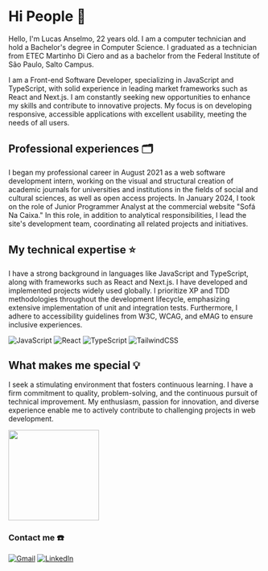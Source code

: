 # Hi People 👋
Hello, I'm Lucas Anselmo, 22 years old. I am a computer technician and hold a Bachelor's degree in Computer Science. I graduated as a technician from ETEC Martinho Di Ciero and as a bachelor from the Federal Institute of São Paulo, Salto Campus.

I am a Front-end Software Developer, specializing in JavaScript and TypeScript, with solid experience in leading market frameworks such as React and Next.js. I am constantly seeking new opportunities to enhance my skills and contribute to innovative projects. My focus is on developing responsive, accessible applications with excellent usability, meeting the needs of all users.

## Professional experiences 🗂️

I began my professional career in August 2021 as a web software development intern, working on the visual and structural creation of academic journals for universities and institutions in the fields of social and cultural sciences, as well as open access projects. In January 2024, I took on the role of Junior Programmer Analyst at the commercial website "Sofá Na Caixa." In this role, in addition to analytical responsibilities, I lead the site's development team, coordinating all related projects and initiatives.

## My technical expertise ⭐
I have a strong background in languages like JavaScript and TypeScript, along with frameworks such as React and Next.js. I have developed and implemented projects widely used globally. I prioritize XP and TDD methodologies throughout the development lifecycle, emphasizing extensive implementation of unit and integration tests. Furthermore, I adhere to accessibility guidelines from W3C, WCAG, and eMAG to ensure inclusive experiences.

![JavaScript](https://img.shields.io/badge/-JavaScript-333333?style=flat&logo=javascript)
![React](https://img.shields.io/badge/-React-333333?style=flat&logo=react)
![TypeScript](https://img.shields.io/badge/-Typescript-333333?style=flat&logo=typescript)
![TailwindCSS](https://img.shields.io/badge/-Tailwind-333333?style=flat&logo=tailwindcss)

## What makes me special 💡
I seek a stimulating environment that fosters continuous learning. I have a firm commitment to quality, problem-solving, and the continuous pursuit of technical improvement. My enthusiasm, passion for innovation, and diverse experience enable me to actively contribute to challenging projects in web development.

<a href="https://github.com/LucasAnselmoSilva12345" title="Perfil de Lucas Anselmo">
  <img height="180em" src="https://github-readme-stats.vercel.app/api?username=LucasAnselmoSilva12345&theme=dracula&show_icons=true" />
</a>

### Contact me ☎️
<p align="left">
  <a href="mailto:lucasanselmodasilva02@gmail.com" title="Gmail">
  <img src="https://img.shields.io/badge/-Gmail-FF0000?style=flat-square&labelColor=FF0000&logo=gmail&logoColor=white&link=lucasanselmodasilva02@gmail.com" alt="Gmail" /></a>

  <a href="https://www.linkedin.com/in/lucas-anselmo-moraes-da-silva-543636161/" title="LinkedIn">
  <img src="https://img.shields.io/badge/-Linkedin-0e76a8?style=flat-square&logo=Linkedin&logoColor=white&link=https://www.linkedin.com/in/lucas-anselmo-moraes-da-silva-543636161/" alt="LinkedIn"/></a>
</p>
